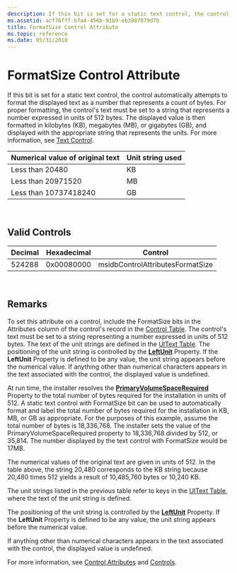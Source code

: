 ```yaml
---
description: If this bit is set for a static text control, the control automatically attempts to format the displayed text as a number that represents a count of bytes.
ms.assetid: acf76fff-b7a4-456b-91b9-eb3087879d7b
title: FormatSize Control Attribute
ms.topic: reference
ms.date: 05/31/2018
---
```


# FormatSize Control Attribute

If this bit is set for a static text control, the control automatically attempts to format the displayed text as a number that represents a count of bytes. For proper formatting, the control's text must be set to a string that represents a number expressed in units of 512 bytes. The displayed value is then formatted in kilobytes (KB), megabytes (MB), or gigabytes (GB), and displayed with the appropriate string that represents the units. For more information, see [Text Control](text-control.md).



| Numerical value of original text | Unit string used |
|----------------------------------|------------------|
| Less than 20480                  | KB               |
| Less than 20971520               | MB               |
| Less than 10737418240            | GB               |



 

## Valid Controls



| Decimal | Hexadecimal | Control                          |
|---------|-------------|----------------------------------|
| 524288  | 0x00080000  | msidbControlAttributesFormatSize |



 

## Remarks

To set this attribute on a control, include the FormatSize bits in the Attributes column of the control's record in the [Control Table](control-table.md). The control's text must be set to a string representing a number expressed in units of 512 bytes. The text of the unit strings are defined in the [UIText Table](uitext-table.md). The positioning of the unit string is controlled by the [**LeftUnit**](leftunit.md) Property. If the **LeftUnit** Property is defined to be any value, the unit string appears before the numerical value. If anything other than numerical characters appears in the text associated with the control, the displayed value is undefined.

At run time, the installer resolves the [**PrimaryVolumeSpaceRequired**](primaryvolumespacerequired.md) Property to the total number of bytes required for the installation in units of 512. A static text control with FormatSize bit can be used to automatically format and label the total number of bytes required for the installation in KB, MB, or GB as appropriate. For the purposes of this example, assume the total number of bytes is 18,336,768. The installer sets the value of the PrimaryVolumeSpaceRequired property to 18,336,768 divided by 512, or 35,814. The number displayed by the text control with FormatSize would be 17MB.

The numerical values of the original text are given in units of 512. In the table above, the string 20,480 corresponds to the KB string because 20,480 times 512 yields a result of 10,485,760 bytes or 10,240 KB.

The unit strings listed in the previous table refer to keys in the [UIText Table](uitext-table.md), where the text of the unit string is defined.

The positioning of the unit string is controlled by the [**LeftUnit**](leftunit.md) Property. If the **LeftUnit** Property is defined to be any value, the unit string appears before the numerical value.

If anything other than numerical characters appears in the text associated with the control, the displayed value is undefined.

For more information, see [Control Attributes](control-attributes.md) and [Controls](controls.md).

 

 



